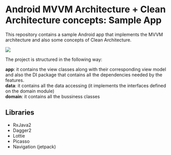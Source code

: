 # Android MVVM Architecture + Clean Architecture concepts: Sample App

This repository contains a sample Android app that implements the MVVM architecture and also some concepts of Clean Architecture.

![](mvvm.gif)

The project is structured in the following way:

**app**: it contains the view classes along with their corresponding view model and also the DI package that contains all the dependencies needed by the features.<br/> 
**data**: it contains all the data accessing (it implements the interfaces defined on the domain module)<br/>
**domain**: it contains all the bussiness classes

## Libraries

- RxJava2
- Dagger2
- Lottie
- Picasso 
- Navigation (jetpack)
